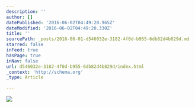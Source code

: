 ```yaml
---
description: ''
author: []
datePublished: '2016-06-02T04:49:20.965Z'
dateModified: '2016-06-02T04:49:20.330Z'
title: ''
sourcePath: _posts/2016-06-01-d546032e-3182-4f0d-b955-6db82d4b829d.md
starred: false
inFeed: true
hasPage: true
inNav: false
url: d546032e-3182-4f0d-b955-6db82d4b829d/index.html
_context: 'http://schema.org'
_type: Article

---
```

![](https://the-grid-user-content.s3-us-west-2.amazonaws.com/9341ab8f-eca2-43f2-824f-e29227c50d9d.jpg)